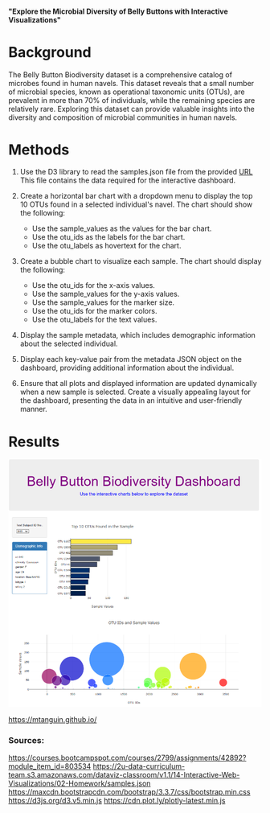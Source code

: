 #### "Explore the Microbial Diversity of Belly Buttons with Interactive Visualizations"

# Background

The Belly Button Biodiversity dataset is a comprehensive catalog of microbes found in human navels. This dataset reveals that a small number of microbial species, known as operational taxonomic units (OTUs), are prevalent in more than 70% of individuals, while the remaining species are relatively rare. Exploring this dataset can provide valuable insights into the diversity and composition of microbial communities in human navels.

# Methods

1. Use the D3 library to read the samples.json file from the provided [URL](https://2u-data-curriculum-team.s3.amazonaws.com/dataviz-classroom/v1.1/14-Interactive-Web-Visualizations/02-Homework/samples.json) This file contains the data required for the interactive dashboard.

2. Create a horizontal bar chart with a dropdown menu to display the top 10 OTUs found in a selected individual's navel. The chart should show the following:
   - Use the sample_values as the values for the bar chart.
   - Use the otu_ids as the labels for the bar chart.
   - Use the otu_labels as hovertext for the chart.

3. Create a bubble chart to visualize each sample. The chart should display the following:
   - Use the otu_ids for the x-axis values.
   - Use the sample_values for the y-axis values.
   - Use the sample_values for the marker size.
   - Use the otu_ids for the marker colors.
   - Use the otu_labels for the text values.

4. Display the sample metadata, which includes demographic information about the selected individual.

5. Display each key-value pair from the metadata JSON object on the dashboard, providing additional information about the individual.

6. Ensure that all plots and displayed information are updated dynamically when a new sample is selected. Create a visually appealing layout for the dashboard, presenting the data in an intuitive and user-friendly manner.


# Results

![Alt text](result/bellyButtonBiodiversityDashboard.png)

https://mtanguin.github.io/


### Sources:

https://courses.bootcampspot.com/courses/2799/assignments/42892?module_item_id=803534
https://2u-data-curriculum-team.s3.amazonaws.com/dataviz-classroom/v1.1/14-Interactive-Web-Visualizations/02-Homework/samples.json
https://maxcdn.bootstrapcdn.com/bootstrap/3.3.7/css/bootstrap.min.css
https://d3js.org/d3.v5.min.js
https://cdn.plot.ly/plotly-latest.min.js

